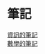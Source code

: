 # 筆記  
[資訊的筆記](https://WHALEon120.github.io/blogs/note/info/main)  
[數學的筆記](https://WHALEon120.github.io/blogs/note/math/main)
